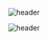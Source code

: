 ![header](https://capsule-render.vercel.app/api?type=venom&color=FA7000&height=300&section=header&text=Hello%SEJIN%WORLD!)


![header](https://capsule-render.vercel.app/api?type=wave&color=auto&height=300&section=header&text=capsule%20render&fontSize=90)
